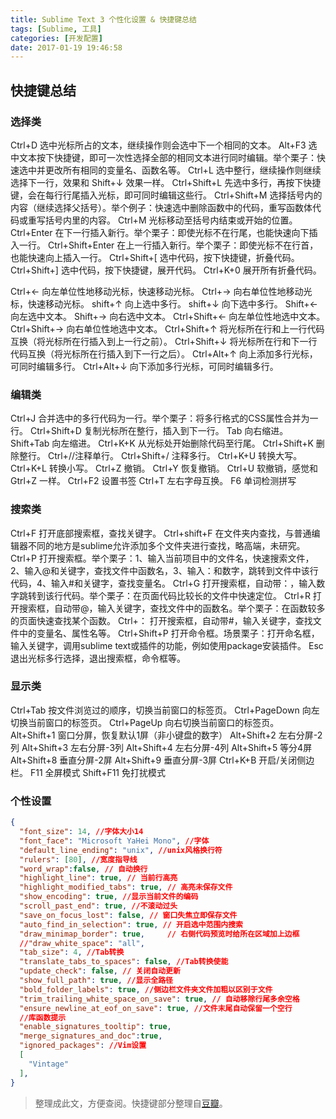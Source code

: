```yaml
---
title: Sublime Text 3 个性化设置 & 快捷键总结
tags: [Sublime, 工具]
categories: [开发配置]
date: 2017-01-19 19:46:58
---
```


## 快捷键总结

### 选择类

Ctrl+D 选中光标所占的文本，继续操作则会选中下一个相同的文本。
Alt+F3 选中文本按下快捷键，即可一次性选择全部的相同文本进行同时编辑。举个栗子：快速选中并更改所有相同的变量名、函数名等。
Ctrl+L 选中整行，继续操作则继续选择下一行，效果和 Shift+↓ 效果一样。
Ctrl+Shift+L 先选中多行，再按下快捷键，会在每行行尾插入光标，即可同时编辑这些行。
Ctrl+Shift+M 选择括号内的内容（继续选择父括号）。举个例子：快速选中删除函数中的代码，重写函数体代码或重写括号内里的内容。
Ctrl+M 光标移动至括号内结束或开始的位置。
Ctrl+Enter 在下一行插入新行。举个栗子：即使光标不在行尾，也能快速向下插入一行。
Ctrl+Shift+Enter 在上一行插入新行。举个栗子：即使光标不在行首，也能快速向上插入一行。
Ctrl+Shift+[ 选中代码，按下快捷键，折叠代码。
Ctrl+Shift+] 选中代码，按下快捷键，展开代码。
Ctrl+K+0 展开所有折叠代码。

<!-- more -->

Ctrl+← 向左单位性地移动光标，快速移动光标。
Ctrl+→ 向右单位性地移动光标，快速移动光标。
shift+↑ 向上选中多行。
shift+↓ 向下选中多行。
Shift+← 向左选中文本。
Shift+→ 向右选中文本。
Ctrl+Shift+← 向左单位性地选中文本。
Ctrl+Shift+→ 向右单位性地选中文本。
Ctrl+Shift+↑ 将光标所在行和上一行代码互换（将光标所在行插入到上一行之前）。
Ctrl+Shift+↓ 将光标所在行和下一行代码互换（将光标所在行插入到下一行之后）。
Ctrl+Alt+↑ 向上添加多行光标，可同时编辑多行。
Ctrl+Alt+↓ 向下添加多行光标，可同时编辑多行。


### 编辑类

Ctrl+J 合并选中的多行代码为一行。举个栗子：将多行格式的CSS属性合并为一行。
Ctrl+Shift+D 复制光标所在整行，插入到下一行。
Tab 向右缩进。
Shift+Tab 向左缩进。
Ctrl+K+K 从光标处开始删除代码至行尾。
Ctrl+Shift+K 删除整行。
Ctrl+//注释单行。
Ctrl+Shift+/ 注释多行。
Ctrl+K+U 转换大写。
Ctrl+K+L 转换小写。
Ctrl+Z 撤销。
Ctrl+Y 恢复撤销。
Ctrl+U 软撤销，感觉和 Gtrl+Z 一样。
Ctrl+F2 设置书签
Ctrl+T 左右字母互换。
F6 单词检测拼写


### 搜索类

Ctrl+F 打开底部搜索框，查找关键字。
Ctrl+shift+F 在文件夹内查找，与普通编辑器不同的地方是sublime允许添加多个文件夹进行查找，略高端，未研究。
Ctrl+P 打开搜索框。举个栗子：1、输入当前项目中的文件名，快速搜索文件，2、输入@和关键字，查找文件中函数名，3、输入：和数字，跳转到文件中该行代码，4、输入#和关键字，查找变量名。
Ctrl+G 打开搜索框，自动带：，输入数字跳转到该行代码。举个栗子：在页面代码比较长的文件中快速定位。
Ctrl+R 打开搜索框，自动带@，输入关键字，查找文件中的函数名。举个栗子：在函数较多的页面快速查找某个函数。
Ctrl+： 打开搜索框，自动带#，输入关键字，查找文件中的变量名、属性名等。
Ctrl+Shift+P 打开命令框。场景栗子：打开命名框，输入关键字，调用sublime text或插件的功能，例如使用package安装插件。
Esc 退出光标多行选择，退出搜索框，命令框等。


### 显示类

Ctrl+Tab 按文件浏览过的顺序，切换当前窗口的标签页。
Ctrl+PageDown 向左切换当前窗口的标签页。
Ctrl+PageUp 向右切换当前窗口的标签页。
Alt+Shift+1 窗口分屏，恢复默认1屏（非小键盘的数字）
Alt+Shift+2 左右分屏-2列
Alt+Shift+3 左右分屏-3列
Alt+Shift+4 左右分屏-4列
Alt+Shift+5 等分4屏
Alt+Shift+8 垂直分屏-2屏
Alt+Shift+9 垂直分屏-3屏
Ctrl+K+B 开启/关闭侧边栏。
F11 全屏模式
Shift+F11 免打扰模式


### 个性设置

```json
{
  "font_size": 14, //字体大小14
  "font_face": "Microsoft YaHei Mono", //字体
  "default_line_ending": "unix", //unix风格换行符
  "rulers": [80], //宽度指导线
  "word_wrap":false, // 自动换行
  "highlight_line": true, // 当前行高亮
  "highlight_modified_tabs": true, // 高亮未保存文件
  "show_encoding": true, //显示当前文件的编码
  "scroll_past_end": true, //不滚动过头
  "save_on_focus_lost": false, // 窗口失焦立即保存文件
  "auto_find_in_selection": true, // 开启选中范围内搜索
  "draw_minimap_border": true,     // 右侧代码预览时给所在区域加上边框
  //"draw_white_space": "all",
  "tab_size": 4, //Tab转换
  "translate_tabs_to_spaces": false, //Tab转换使能
  "update_check": false, // 关闭自动更新
  "show_full_path": true, //显示全路径
  "bold_folder_labels": true, //侧边栏文件夹文件加粗以区别于文件
  "trim_trailing_white_space_on_save": true, // 自动移除行尾多余空格
  "ensure_newline_at_eof_on_save": true, //文件末尾自动保留一个空行
  //库函数提示
  "enable_signatures_tooltip": true,
  "merge_signatures_and_doc":true,
  "ignored_packages": //Vim设置
  [
    "Vintage"
  ],
}
```

> 整理成此文，方便查阅。快捷键部分整理自[豆瓣](https://www.douban.com/note/362268947/)。
